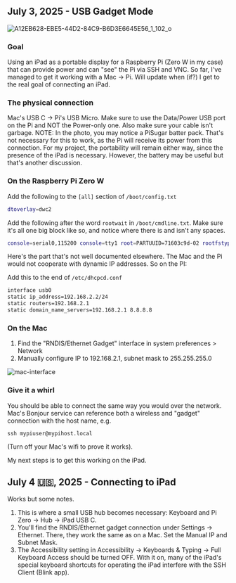 ## July 3, 2025 - USB Gadget Mode

![A12EB628-EBE5-44D2-84C9-B6D3E6645E56_1_102_o](https://github.com/user-attachments/assets/0fe63425-5cce-4ba3-9cff-e3d9bc87aac9)

### Goal
Using an iPad as a portable display for a Raspberry Pi (Zero W in my case) that can provide power and can "see" the Pi via SSH and VNC. So far, I've managed to get it working with a Mac -> Pi. Will update when (if?) I get to the real goal of connecting an iPad.

### The physical connection
Mac's USB C -> Pi's USB Micro. Make sure to use the Data/Power USB port on the Pi and NOT the Power-only one. Also make sure your cable isn't garbage. NOTE: In the photo, you may notice a PiSugar batter pack. That's not necessary for this to work, as the Pi will receive its power from this connection. For my project, the portability will remain either way, since the presence of the iPad is necessary. However, the battery may be useful but that's another discussion.

### On the Raspberry Pi Zero W

Add the following to the `[all]` section of `/boot/config.txt`

```bash
dtoverlay=dwc2
```

Add the following after the word `rootwait` in `/boot/cmdline.txt`. Make sure it's all one big block like so, and notice where there is and isn't any spaces.

```bash
console=serial0,115200 console=tty1 root=PARTUUID=71603c9d-02 rootfstype=ext4 fsck.repair=yes rootwait modules-load=dwc2,g_ether quiet splash plymouth.ignore-serial-consoles cfg80211.ieee80211_regdom=US
```

Here's the part that's not well documented elsewhere. The Mac and the Pi would not cooperate with dynamic IP addresses. So on the PI:

Add this to the end of `/etc/dhcpcd.conf`

```bash
interface usb0
static ip_address=192.168.2.2/24
static routers=192.168.2.1
static domain_name_servers=192.168.2.1 8.8.8.8
```

### On the Mac
1. Find the "RNDIS/Ethernet Gadget" interface in system preferences > Network
2. Manually configure IP to 192.168.2.1, subnet mask to 255.255.255.0

![mac-interface](https://github.com/user-attachments/assets/799bfada-4074-401c-9f54-89f6f92c17b5)

### Give it a whirl
You should be able to connect the same way you would over the network. Mac's Bonjour service can reference both a wireless and "gadget" connection with the host name, e.g.
```
ssh mypiuser@mypihost.local
```
(Turn off your Mac's wifi to prove it works).

My next steps is to get this working on the iPad.

## July 4 🇺🇸, 2025 - Connecting to iPad
Works but some notes.
1. This is where a small USB hub becomes necessary: Keyboard and Pi Zero -> Hub -> iPad USB C.
2. You'll find the RNDIS/Ethernet gadget connection under Settings -> Ethernet. There, they work the same as on a Mac. Set the Manual IP and Subnet Mask.
3. The Accessibility setting in Accessibility -> Keyboards & Typing -> Full Keyboard Access should be turned OFF. With it on, many of the iPad's special keyboard shortcuts for operating the iPad interfere with the SSH Client (Blink app).
